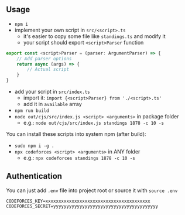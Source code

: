 ## Usage

* `npm i`
* implement your own script in `src/<script>.ts`
    * it's easier to copy some file like `standings.ts` and modify it
    * your script should export `<script>Parser` function
~~~~~ts
export const <script>Parser = (parser: ArgumentParser) => {
    // Add parser options
    return async (args) => {
        // Actual script
    }
}
~~~~~
* add your script in `src/index.ts`
    * import it: `import {<script>Parser} from './<script>.ts'`
    * add it in `available` array
* `npm run build`
* `node out/cjs/src/index.js <script> <arguments>` in package folder 
    * e.g.: `node out/cjs/src/index.js standings 1878 -c 10 -s`

You can install these scripts into system npm (after build):
* `sudo npm i -g .`
* `npx codeforces <script> <arguments>` in ANY folder 
    * e.g.: `npx codeforces standings 1878 -c 10 -s`

## Authentication
You can just add `.env` file into project root or source it with `source .env`

~~~~~
CODEFORCES_KEY=xxxxxxxxxxxxxxxxxxxxxxxxxxxxxxxxxxxxxxxx
CODEFORCES_SECRET=yyyyyyyyyyyyyyyyyyyyyyyyyyyyyyyyyyyyyyyy
~~~~~

